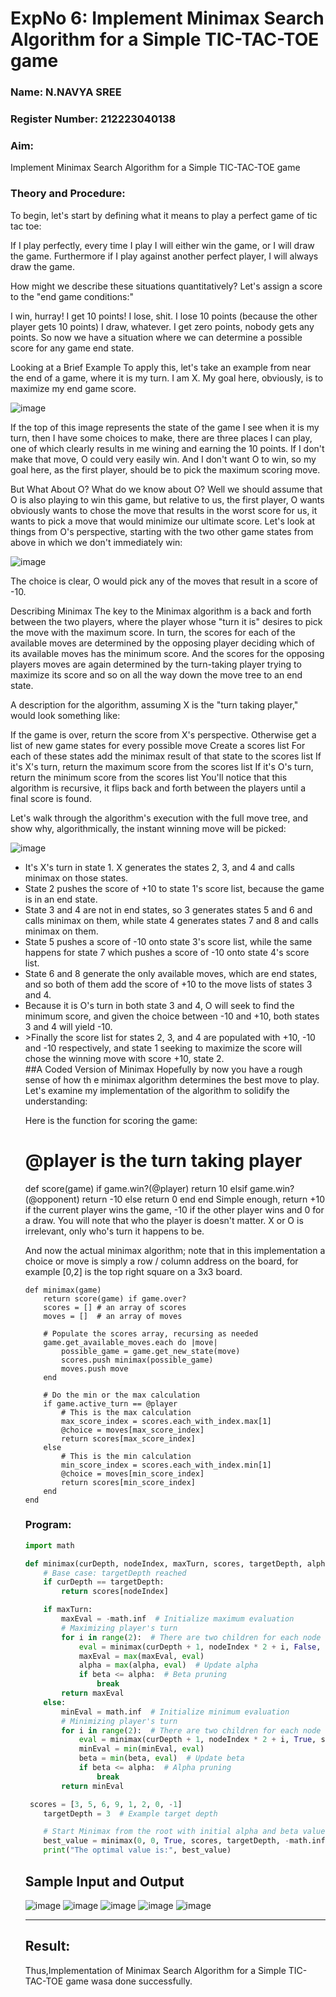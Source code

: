 <h1>ExpNo 6: Implement Minimax Search Algorithm for a Simple TIC-TAC-TOE game</h1> 
<h3>Name: N.NAVYA SREE         </h3>
<h3>Register Number: 212223040138          </h3>
<H3>Aim:</H3>
<p>
    Implement Minimax Search Algorithm for a Simple TIC-TAC-TOE game
</p>

<H3>Theory and Procedure:</H3>
To begin, let's start by defining what it means to play a perfect game of tic tac toe:

If I play perfectly, every time I play I will either win the game, or I will draw the game. Furthermore if I play against another perfect player, I will always draw the game.

How might we describe these situations quantitatively? Let's assign a score to the "end game conditions:"

I win, hurray! I get 10 points!
I lose, shit. I lose 10 points (because the other player gets 10 points)
I draw, whatever. I get zero points, nobody gets any points.
So now we have a situation where we can determine a possible score for any game end state.

Looking at a Brief Example
To apply this, let's take an example from near the end of a game, where it is my turn. I am X. My goal here, obviously, is to maximize my end game score.

![image](https://github.com/natsaravanan/19AI405FUNDAMENTALSOFARTIFICIALINTELLIGENCE/assets/87870499/498656fc-79ce-4234-a623-06568bad8dda)


If the top of this image represents the state of the game I see when it is my turn, then I have some choices to make, there are three places I can play, one of which clearly results in me wining and earning the 10 points. If I don't make that move, O could very easily win. And I don't want O to win, so my goal here, as the first player, should be to pick the maximum scoring move.

But What About O?
What do we know about O? Well we should assume that O is also playing to win this game, but relative to us, the first player, O wants obviously wants to chose the move that results in the worst score for us, it wants to pick a move that would minimize our ultimate score. Let's look at things from O's perspective, starting with the two other game states from above in which we don't immediately win:

![image](https://github.com/natsaravanan/19AI405FUNDAMENTALSOFARTIFICIALINTELLIGENCE/assets/87870499/029b1a70-e92e-46c0-9a32-d6aea98ecd9d)

The choice is clear, O would pick any of the moves that result in a score of -10.

Describing Minimax
The key to the Minimax algorithm is a back and forth between the two players, where the player whose "turn it is" desires to pick the move with the maximum score. In turn, the scores for each of the available moves are determined by the opposing player deciding which of its available moves has the minimum score. And the scores for the opposing players moves are again determined by the turn-taking player trying to maximize its score and so on all the way down the move tree to an end state.

A description for the algorithm, assuming X is the "turn taking player," would look something like:

If the game is over, return the score from X's perspective.
Otherwise get a list of new game states for every possible move
Create a scores list
For each of these states add the minimax result of that state to the scores list
If it's X's turn, return the maximum score from the scores list
If it's O's turn, return the minimum score from the scores list
You'll notice that this algorithm is recursive, it flips back and forth between the players until a final score is found.

Let's walk through the algorithm's execution with the full move tree, and show why, algorithmically, the instant winning move will be picked:

![image](https://github.com/natsaravanan/19AI405FUNDAMENTALSOFARTIFICIALINTELLIGENCE/assets/87870499/12b82542-54fb-47e7-8f76-b75fddc40f92)
<ul>
<li>It's X's turn in state 1. X generates the states 2, 3, and 4 and calls minimax on those states.</li>
<li>State 2 pushes the score of +10 to state 1's score list, because the game is in an end state.</li>
<li>State 3 and 4 are not in end states, so 3 generates states 5 and 6 and calls minimax on them, while state 4 generates states 7 and 8 and calls minimax on them.</li>
<li>State 5 pushes a score of -10 onto state 3's score list, while the same happens for state 7 which pushes a score of -10 onto state 4's score list.</li>
<li>State 6 and 8 generate the only available moves, which are end states, and so both of them add the score of +10 to the move lists of states 3 and 4.</li>
<li>Because it is O's turn in both state 3 and 4, O will seek to find the minimum score, and given the choice between -10 and +10, both states 3 and 4 will yield -10.</li>
<li>>Finally the score list for states 2, 3, and 4 are populated with +10, -10 and -10 respectively, and state 1 seeking to maximize the score will chose the winning move with score +10, state 2.</li
</ul>
##A Coded Version of Minimax Hopefully by now you have a rough sense of how th e minimax algorithm determines the best move to play. Let's examine my implementation of the algorithm to solidify the understanding:

Here is the function for scoring the game:

# @player is the turn taking player
def score(game)
    if game.win?(@player)
        return 10
    elsif game.win?(@opponent)
        return -10
    else
        return 0
    end
end
Simple enough, return +10 if the current player wins the game, -10 if the other player wins and 0 for a draw. You will note that who the player is doesn't matter. X or O is irrelevant, only who's turn it happens to be.

And now the actual minimax algorithm; note that in this implementation a choice or move is simply a row / column address on the board, for example [0,2] is the top right square on a 3x3 board.
```
def minimax(game)
    return score(game) if game.over?
    scores = [] # an array of scores
    moves = []  # an array of moves

    # Populate the scores array, recursing as needed
    game.get_available_moves.each do |move|
        possible_game = game.get_new_state(move)
        scores.push minimax(possible_game)
        moves.push move
    end

    # Do the min or the max calculation
    if game.active_turn == @player
        # This is the max calculation
        max_score_index = scores.each_with_index.max[1]
        @choice = moves[max_score_index]
        return scores[max_score_index]
    else
        # This is the min calculation
        min_score_index = scores.each_with_index.min[1]
        @choice = moves[min_score_index]
        return scores[min_score_index]
    end
end
```
<h3>Program:</h3>

```python
import math

def minimax(curDepth, nodeIndex, maxTurn, scores, targetDepth, alpha, beta):
    # Base case: targetDepth reached
    if curDepth == targetDepth:
        return scores[nodeIndex]

    if maxTurn:
        maxEval = -math.inf  # Initialize maximum evaluation
        # Maximizing player's turn
        for i in range(2):  # There are two children for each node
            eval = minimax(curDepth + 1, nodeIndex * 2 + i, False, scores, targetDepth, alpha, beta)
            maxEval = max(maxEval, eval)
            alpha = max(alpha, eval)  # Update alpha
            if beta <= alpha:  # Beta pruning
                break
        return maxEval
    else:
        minEval = math.inf  # Initialize minimum evaluation
        # Minimizing player's turn
        for i in range(2):  # There are two children for each node
            eval = minimax(curDepth + 1, nodeIndex * 2 + i, True, scores, targetDepth, alpha, beta)
            minEval = min(minEval, eval)
            beta = min(beta, eval)  # Update beta
            if beta <= alpha:  # Alpha pruning
                break
        return minEval

 scores = [3, 5, 6, 9, 1, 2, 0, -1]
    targetDepth = 3  # Example target depth

    # Start Minimax from the root with initial alpha and beta values
    best_value = minimax(0, 0, True, scores, targetDepth, -math.inf, math.inf)
    print("The optimal value is:", best_value)
```
<h2>Sample Input and Output</h2>

![image](https://github.com/natsaravanan/19AI405FUNDAMENTALSOFARTIFICIALINTELLIGENCE/assets/87870499/6b668685-8bcc-43c5-b5c2-ddd43f3da84a)
![image](https://github.com/natsaravanan/19AI405FUNDAMENTALSOFARTIFICIALINTELLIGENCE/assets/87870499/8ca1b08a-8312-4ef5-89df-e69b7b2c3fa2)
![image](https://github.com/natsaravanan/19AI405FUNDAMENTALSOFARTIFICIALINTELLIGENCE/assets/87870499/dc06427a-d4ce-43a1-95bd-9acfaefac323)
![image](https://github.com/natsaravanan/19AI405FUNDAMENTALSOFARTIFICIALINTELLIGENCE/assets/87870499/a8a27e2a-6fd4-46a2-afb5-6d27b8556702)
![image](https://github.com/natsaravanan/19AI405FUNDAMENTALSOFARTIFICIALINTELLIGENCE/assets/87870499/a2acb6a1-ed8e-42e5-8968-fe805e4b0255)

<hr>
<h2>Result:</h2>
<p>Thus,Implementation of  Minimax Search Algorithm for a Simple TIC-TAC-TOE game wasa done successfully.</p>
